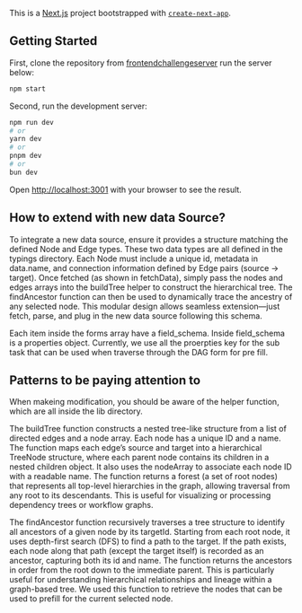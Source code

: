 This is a [Next.js](https://nextjs.org) project bootstrapped with [`create-next-app`](https://nextjs.org/docs/app/api-reference/cli/create-next-app).

## Getting Started
First, clone the repository from [frontendchallengeserver](https://github.com/mosaic-avantos/frontendchallengeserver)
run the server below:

```bash
npm start
```

Second, run the development server:

```bash
npm run dev
# or
yarn dev
# or
pnpm dev
# or
bun dev
```

Open [http://localhost:3001](http://localhost:3001) with your browser to see the result.

## How to extend with new data Source?

To integrate a new data source, ensure it provides a structure matching the defined Node and Edge types. These two data types are all defined in the typings directory. Each Node must include a unique id, metadata in data.name, and connection information defined by Edge pairs (source → target). Once fetched (as shown in fetchData), simply pass the nodes and edges arrays into the buildTree helper to construct the hierarchical tree. The findAncestor function can then be used to dynamically trace the ancestry of any selected node. This modular design allows seamless extension—just fetch, parse, and plug in the new data source following this schema.

Each item inside the forms array have a field_schema. Inside field_schema is a properties object. Currently, we use all the proerpties key for the sub task that can be used when traverse through the DAG form for pre fill.

## Patterns to be paying attention to

When makeing modification, you should be aware of the helper function, which are all inside the lib directory.

The buildTree function constructs a nested tree-like structure from a list of directed edges and a node array. Each node has a unique ID and a name. The function maps each edge’s source and target into a hierarchical TreeNode structure, where each parent node contains its children in a nested children object. It also uses the nodeArray to associate each node ID with a readable name. The function returns a forest (a set of root nodes) that represents all top-level hierarchies in the graph, allowing traversal from any root to its descendants. This is useful for visualizing or processing dependency trees or workflow graphs.

The findAncestor function recursively traverses a tree structure to identify all ancestors of a given node by its targetId. Starting from each root node, it uses depth-first search (DFS) to find a path to the target. If the path exists, each node along that path (except the target itself) is recorded as an ancestor, capturing both its id and name. The function returns the ancestors in order from the root down to the immediate parent. This is particularly useful for understanding hierarchical relationships and lineage within a graph-based tree. We used this function to retrieve the nodes that can be used to prefill for the current selected node.
